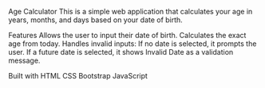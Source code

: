 Age Calculator
This is a simple web application that calculates your age in years, months, and days based on your date of birth.

Features
Allows the user to input their date of birth.
Calculates the exact age from today.
Handles invalid inputs:
If no date is selected, it prompts the user.
If a future date is selected, it shows Invalid Date as a validation message.

Built with
HTML
CSS
Bootstrap
JavaScript
